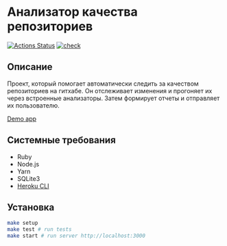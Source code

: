 # Анализатор качества репозиториев

[![Actions Status](https://github.com/DimaKabanov/rails-project-lvl4/workflows/hexlet-check/badge.svg)](https://github.com/DimaKabanov/rails-project-lvl4/actions)
[![check](https://github.com/DimaKabanov/rails-project-lvl4/actions/workflows/check.yml/badge.svg)](https://github.com/DimaKabanov/rails-project-lvl4/actions/workflows/check.yml)

## Описание

Проект, который помогает автоматически следить за качеством репозиториев на гитхабе. Он отслеживает изменения и прогоняет их через встроенные анализаторы. Затем формирует отчеты и отправляет их пользователю. 

[Demo app]()

## Системные требования

* Ruby
* Node.js
* Yarn
* SQLite3
* [Heroku CLI](https://devcenter.heroku.com/articles/heroku-cli#download-and-install)

## Установка

```sh
make setup
make test # run tests
make start # run server http://localhost:3000
```